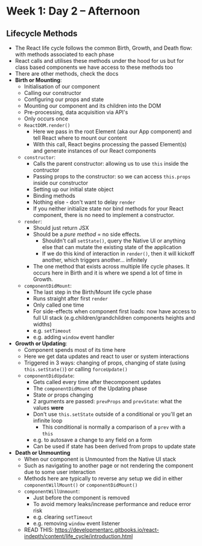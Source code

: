 # Week 1: Day 2 – Afternoon

## Lifecycle Methods

-   The React life cycle follows the common Birth, Growth, and Death flow: with methods associated to each phase
-   React calls and utilises these methods under the hood for us but for class based components we have access to these methods too
-   There are other methods, check the docs
-   **Birth or Mounting**:
    -   Initialisation of our component
    -   Calling our constructor
    -   Configuring our props and state
    -   Mounting our component and its children into the DOM
    -   Pre-processing, data acquisition via API's
    -   Only occurs once
    -   `ReactDOM.render()`
        -   Here we pass in the root Element (aka our App component) and tell React where to mount our content
        -   With this call, React begins processing the passed Element(s) and generate instances of our React components
    -   `constructor`:
        -   Calls the parent constructor: allowing us to use `this` inside the contructor
        -   Passing props to the constructor: so we can access `this.props` inside our constructor
        -   Setting up our initial state object
        -   Binding methods
        -   Nothing else - don't want to delay `render`
        -   If you neither initialize state nor bind methods for your React component, there is no need to implement a constructor.
    -   `render`:
        -   Should just return JSX
        -   Should be a _pure method_ = no side effects.
            -   Shouldn't call `setState()`, query the Native UI or anything else that can mutate the existing state of the application
            -   If we do this kind of interaction in `render()`, then it will kickoff another, which triggers another... infinitely
        -   The one method that exists across multiple life cycle phases. It occurs here in Birth and it is where we spend a lot of time in Growth.
    -   `componentDidMount`:
        -   The last step in the Birth/Mount life cycle phase
        -   Runs straight after first `render`
        -   Only called one time
        -   For side-effects when component first loads: now have access to full UI stack (e.g.children/grandchildren components heights and widths)
        -   e.g. `setTimeout`
        -   e.g. adding `window` event handler
-   **Growth or Updating**:
    -   Component spends most of its time here
    -   Here we get data updates and react to user or system interactions
    -   Triggered in 3 ways: changing of props, changing of state (using `this.setState()`) or calling `forceUpdate()`
    -   `componentDidUpdate`:
        -   Gets called every time after thecomponent updates
        -   The `componentDidMount` of the Updating phase
        -   State _or_ props changing
        -   2 arguments are passed: `prevProps` and `prevState`: what the values **were**
        -   Don't use `this.setState` outside of a conditional or you'll get an infinite loop
            -   This conditional is normally a comparison of a `prev` with a `this`
        -   e.g. to autosave a change to any field on a form
        -   Can be used if state has been derived from props to update state
-   **Death or Unmounting**
    -   When our component is Unmounted from the Native UI stack
    -   Such as navigating to another page or not rendering the component due to some user interaction
    -   Methods here are typically to reverse any setup we did in either `componentWillMount()` or `componentDidMount()`
    -   `componentWillUnmount`:
        -   Just before the component is removed
        -   To avoid memory leaks/increase performance and reduce error risk
        -   e.g. clearing `setTimeout`
        -   e.g. removing `window` event listener
    -   READ THIS: https://developmentarc.gitbooks.io/react-indepth/content/life_cycle/introduction.html
